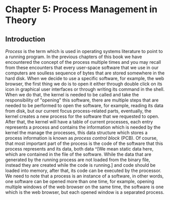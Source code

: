# Chapter 5: Process Management in Theory

## Introduction
*Process* is the term which is used in operating systems literature to point to a running program. In the previous chapters of this book we have encountered the concept of the process multiple times <!-- TODO: CHECK, DID WE? --> and you may recall from these encounters that every user-space software that we use in our computers are soulless sequence of bytes that are stored somewhere in the hard disk. When we decide to use a specific software, for example, the web browser, the first thing we do is to open it either through double click on its icon in graphical user interfaces or through writing its command in the shell. When we do that, the kernel is needed to be called and take the responsibility of "opening" this software, there are multiple steps that are needed to be performed to open the software, for example, reading its data from disk, but our current focus process-related parts, eventually, the kernel creates a new process for the software that we requested to open. After that, the kernel will have a table of current processes, each entry represents a process and contains the information which is needed by the kernel the manage the processes, this data structure which stores a process information is known as *process control block* (PCB). Of course, that most important part of the process is the code of the software that this process represents and its data, both data ^[We mean static data here, which are contained in the file of the software. While the data that are generated by the running process are not loaded from the binary file, instead they are created while the code is running.] and code should be loaded into memory, after that, its code can be executed by the processor. We need to note that a process is an instance of a software, in other words, one software can be opened more than one time, for example, opening multiple windows of the web browser on the same time, the software is one which is the web browser, but each opened window is a separated process.